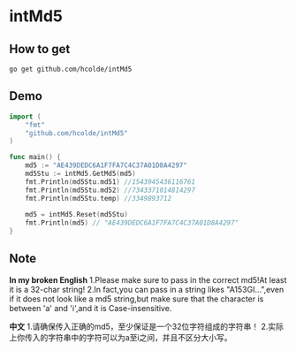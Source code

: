 # intMd5

## How to get

```shell
go get github.com/hcolde/intMd5
```

## Demo

```go
import (
    "fmt"
    "github.com/hcolde/intMd5"
)

func main() {
    md5 := "AE439DEDC6A1F7FA7C4C37A01D8A4297"
    md5Stu := intMd5.GetMd5(md5)
    fmt.Println(md5Stu.md51) //1543945436116761
    fmt.Println(md5Stu.md52) //7343371014814297
    fmt.Println(md5Stu.temp) //3349893712
    
    md5 = intMd5.Reset(md5Stu)
    fmt.Println(md5) // "AE439DEDC6A1F7FA7C4C37A01D8A4297"
}
```

## Note
**In my broken English**
1.Please make sure to pass in the correct md5!At least it is a 32-char string!
2.In fact,you can pass in a string likes "A153GI...",even if it does not look like a md5 string,but make sure that the character is between 'a' and 'i',and it is Case-insensitive.

**中文**
1.请确保传入正确的md5，至少保证是一个32位字符组成的字符串！
2.实际上你传入的字符串中的字符可以为a至i之间，并且不区分大小写。